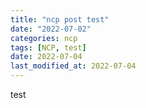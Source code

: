 ```yaml
---
title: "ncp post test"
date: "2022-07-02"
categories: ncp
tags: [NCP, test]
date: 2022-07-04
last_modified_at: 2022-07-04
---
```

test